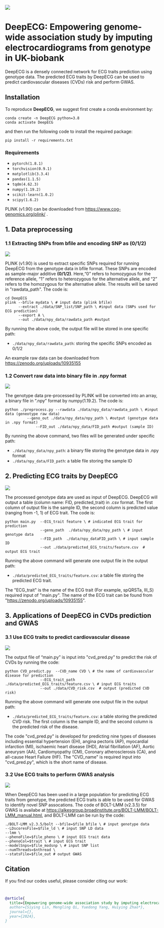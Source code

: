 ![](figures/Pipeline.png)

# DeepECG: Empowering genome-wide association study by imputing electrocardiograms from genotype in UK-biobank 
DeepECG is a densely connected network for ECG traits prediction using genotype data. The predicted ECG traits by DeepECG can be used to predict cardiovascular diseases (CVDs) risk and perform GWAS.

## Installation

To reproduce **DeepECG**, we suggest first create a conda environment by:

~~~shell
conda create -n DeepECG python=3.8
conda activate DeepECG
~~~

and then run the following code to install the required package:

~~~shell
pip install -r requirements.txt
~~~
### Requirements
- `pytorch(1.8.1)`
- `torchvision(0.9.1)`
- `matplotlib(3.3.4)`
- `pandas(1.1.5)`
- `tqdm(4.62.3)`
- `numpy(1.19.2)`
- `scikit-learn(1.0.2)`
- `scipy(1.6.2)`

PLINK (v1.90) can be downloaded from  https://www.cog-genomics.org/plink/ .

## 1. Data preprocessing


### 1.1 Extracting SNPs from bfile and encoding SNP as (0/1/2)

![](figures/Step1.1.png)

PLINK (v1.90) is used to extract specific SNPs required for running DeepECG from the genotype data in bfile format. These SNPs are encoded as sample-major additive **(0/1/2)**. Here,“0” refers to homozygous for the reference allele, “1” refers to heterozygous for the alternative allele, and “2” refers to the homozygous for the alternative allele. The results will be saved in "rawdata_path". The code is:

```
cd DeepECG
plink --bfile mydata \ # input data (plink bfile)
	  --extract ./data/SNP_list/SNP_path \ #input data (SNPs used for ECG prediction)
	  --export A \
	  --out ./data/npy_data/rawdata_path #output
```
By running the above code, the output file will be stored in one specific path:
- `./data/npy_data/rawdata_path`: storing the specific SNPs encoded as 0/1/2

An example raw data can be downloaded from https://zenodo.org/uploads/10935155

### 1.2 Convert raw data into binary file in .npy format

![](figures/Step1.2.png)

The genotype data pre-processed by PLINK will be converted into an array, a binary file in “.npy” format by  numpy(1.19.2). The code is:

```
python ./preprocess.py --rawdata ./data/npy_data/rawdata_path \ #input data (geneotype raw data)
	      --geno_out ./data/npy_data/npy_path \ #output (genotype data in .npy format)
              --FID_out ./data/npy_data/FID_path #output (sample ID)
```
By running the above command, two files will be generated under specific path: 
- `./data/npy_data/npy_path`: a binary file storing the genotype data in .npy format
- `./data/npy_data/FID_path`: a table file storing the sample ID

## 2. Predicting ECG traits by DeepECG

![](figures/Step2.png)

The processed genotype data are used as input of DeepECG. DeepECG will output a table (column name: FID, predicted_trait) in .csv format. The first column of output file is the sample ID, the second column is predicted value (ranging from -1, 1) of ECG trait. The code is:

```
python main.py  --ECG_trait feature \ # indicated ECG trait for prediction
                --geno_path  ./data/npy_data/npy_path \ # input genotype data
                --FID_path  ./data/npy_dataFID_path \ # input sample ID
                --out ./data/predicted_ECG_traits/feature.csv  # output ECG trait
```
Running the above command will generate one output file in the output path:
- `./data/predicted_ECG_traits/feature.csv`: a table file storing the predicted ECG trait.

The "ECG_trait" is the name of the ECG trait (For example, spQRSTa, III_S) required input of "main.py". The name of the ECG trait can be found from "https://zenodo.org/uploads/10935155". 

## 3. Applications of DeepECG in CVDs prediction and GWAS

### 3.1 Use ECG traits to predict cardiovascular disease

![](figures/Step3.1.png)

The output file of “main.py” is input into "cvd_pred.py" to predict the risk of CVDs by running the code:
```
python CVD_predict.py  --CVD_name CVD \ # the name of cardiovascular disease for prediction
                --ECG_trait_path  ./data/predicted_ECG_traits/feature.csv \ # input ECG traits
                --out ./data/CVD_risk.csv  # output (predicted CVD risk)
```
Running the above command will generate one output file in the output path:
- `./data/predicted_ECG_traits/feature.csv`: a table storing the predicted CVD risk. The first column is the sample ID, and the second column is the predicted risk of the disease.

The code "cvd_pred.py" is developed for predicting nine types of diseases including essential hypertension (EH), angina pectoris (AP), myocardial infarction (MI), ischaemic heart disease (IHD), Atrial fibrillation (AF), Aortic aneurysm (AA), Cardiomyopathy (CM), Coronary atherosclerosis (CA), and all-cause Heart Failure (HF).
The "CVD_name" is required input into "cvd_pred.py", which is the short name of disease.





### 3.2 Use ECG traits to perform GWAS analysis

![](figures/Step3.2.png)

When DeepECG has been used in a large population for predicting ECG traits from genotype, the predicted ECG traits is able to be used for GWAS to identify novel SNP assocations. The code of BOLT-LMM (v2.3.5) for GWAS is availabe at  https://alkesgroup.broadinstitute.org/BOLT-LMM/BOLT-LMM_manual.html, and BOLT-LMM can be run by the code:

```
./BOLT-LMM_v2.3.5/bolt --bfile=$file_bfile \ # input genotype data
--LDscoresFile=$file_ld \ # input SNP LD data
--lmm \
--phenoFile=$file_pheno \ # input ECG trait data
--phenoCol=$trait \ # input ECG trait
--modelSnps=$file_modsnp \ # input SNP list
--numThreads=$nthread \
--statsFile=$file_out # output GWAS
```

## Citation

If you find our codes useful, please consider citing our work:

~~~bibtex


@article{
  title={Empowering genome-wide association study by imputing electrocardiograms from genotype in UK-biobank},
  author={Siying Lin, Mengling Qi, Yuedong Yang, Huiying Zhao*},
  journal={},
  year={2024},
}
~~~
